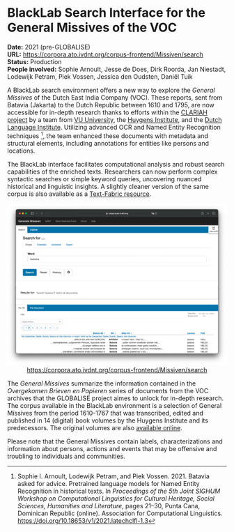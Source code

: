 # BlackLab Search Interface for the General Missives of the VOC

**Date:** 2021 (pre-GLOBALISE)  
**URL:** https://corpora.ato.ivdnt.org/corpus-frontend/Missiven/search  
**Status:** Production  
**People involved:** Sophie Arnoult, Jesse de Does, Dirk Roorda, Jan Niestadt, Lodewijk Petram, Piek Vossen, Jessica den Oudsten, Daniël Tuik

A BlackLab search environment offers a new way to explore the _General Missives_ of the Dutch East India Company (VOC). These reports, sent from Batavia (Jakarta) to the Dutch Republic between 1610 and 1795, are now accessible for in-depth research thanks to efforts within the [CLARIAH project](https://www.clariah.nl/) by a team from [VU University](https://vu.nl/), the [Huygens Institute](https://www.huygens.knaw.nl/), and the [Dutch Language Institute](https://ivdnt.org/). Utilizing advanced OCR and Named Entity Recognition techniques [^1], the team enhanced these documents with metadata and structural elements, including annotations for entities like persons and locations.

The BlackLab interface facilitates computational analysis and robust search capabilities of the enriched texts. Researchers can now perform complex syntactic searches or simple keyword queries, uncovering nuanced historical and linguistic insights. A slightly cleaner version of the same corpus is also available as a [Text-Fabric resource](experiments/text-fabric-general-missives.md).

<p style="text-align: center;"><a href="https://corpora.ato.ivdnt.org/corpus-frontend/Missiven/search" target="_blank"><img src="/static/img/blacklab-search-interface-general-missives-screenshot.png" alt="Screenshot of BlackLab Search Interface for General Missives of the VOC"><br>
https://corpora.ato.ivdnt.org/corpus-frontend/Missiven/search</a></p>

The _General Missives_ summarize the information contained in the _Overgekomen Brieven en Papieren_ series of documents from the VOC archives that the GLOBALISE project aimes to unlock for in-depth research. The corpus available in the BlackLab environment is a selection of General Missives from the period 1610-1767 that was transcribed, edited and published in 14 (digital) book volumes by the Huygens Institute and its predecessors. The original volumes are also [available online](https://resources.huygens.knaw.nl/vocgeneralemissiven). 

Please note that the General Missives contain labels, characterizations and information about persons, actions and events that may be offensive and troubling to individuals and communities.

[^1]: Sophie I. Arnoult, Lodewijk Petram, and Piek Vossen. 2021. Batavia asked for advice. Pretrained language models for Named Entity Recognition in historical texts. In _Proceedings of the 5th Joint SIGHUM Workshop on Computational Linguistics for Cultural Heritage, Social Sciences, Humanities and Literature_, pages 21–30, Punta Cana, Dominican Republic (online). Association for Computational Linguistics. https://doi.org/10.18653/v1/2021.latechclfl-1.3
